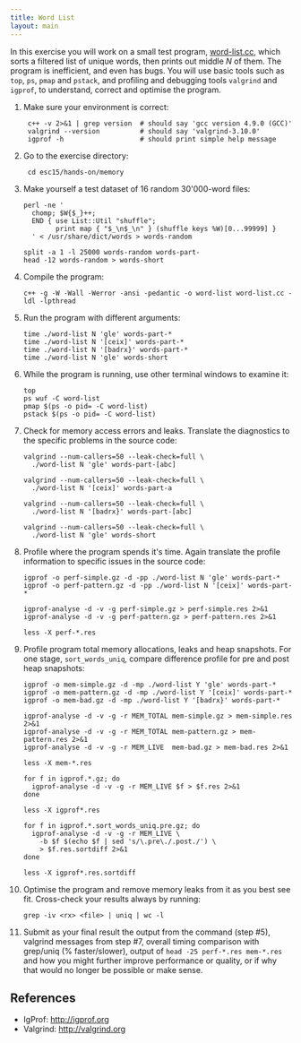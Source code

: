 ```yaml
---
title: Word List
layout: main
---
```


In this exercise you will work on a small test program,
[word-list.cc]({{site.exercises_repo}}/hands-on/memory/word-list.cc),
which sorts a filtered list of unique words, then prints out middle *N* of
them. The program is inefficient, and even has bugs. You will use basic tools
such as `top`, `ps`, `pmap` and `pstack`, and profiling and debugging tools
`valgrind` and `igprof`, to understand, correct and optimise the program.

1. Make sure your environment is correct: 

        c++ -v 2>&1 | grep version  # should say 'gcc version 4.9.0 (GCC)'
        valgrind --version          # should say 'valgrind-3.10.0'
        igprof -h                   # should print simple help message

2. Go to the exercise directory:

        cd esc15/hands-on/memory

3. Make yourself a test dataset of 16 random 30'000-word files:

       perl -ne '
         chomp; $W{$_}++;
         END { use List::Util "shuffle";
               print map { "$_\n$_\n" } (shuffle keys %W)[0...99999] }
         ' < /usr/share/dict/words > words-random

       split -a 1 -l 25000 words-random words-part-
       head -12 words-random > words-short

4. Compile the program:

       c++ -g -W -Wall -Werror -ansi -pedantic -o word-list word-list.cc -ldl -lpthread

5. Run the program with different arguments:

       time ./word-list N 'gle' words-part-*
       time ./word-list N '[ceix]' words-part-*
       time ./word-list N '[badrx}' words-part-*
       time ./word-list N 'gle' words-short

6. While the program is running, use other terminal windows to examine it:

       top
       ps wuf -C word-list
       pmap $(ps -o pid= -C word-list)
       pstack $(ps -o pid= -C word-list)

7. Check for memory access errors and leaks. Translate the diagnostics to the
   specific problems in the source code:

       valgrind --num-callers=50 --leak-check=full \
         ./word-list N 'gle' words-part-[abc]

       valgrind --num-callers=50 --leak-check=full \
         ./word-list N '[ceix]' words-part-a

       valgrind --num-callers=50 --leak-check=full \
         ./word-list N '[badrx}' words-part-[abc]

       valgrind --num-callers=50 --leak-check=full \
         ./word-list N 'gle' words-short

8. Profile where the program spends it's time. Again translate the profile
   information to specific issues in the source code:

       igprof -o perf-simple.gz -d -pp ./word-list N 'gle' words-part-*
       igprof -o perf-pattern.gz -d -pp ./word-list N '[ceix]' words-part-*

       igprof-analyse -d -v -g perf-simple.gz > perf-simple.res 2>&1
       igprof-analyse -d -v -g perf-pattern.gz > perf-pattern.res 2>&1

       less -X perf-*.res

9. Profile program total memory allocations, leaks and heap snapshots.  For
   one stage, `sort_words_uniq`, compare difference profile for pre and post
   heap snapshots:

       igprof -o mem-simple.gz -d -mp ./word-list Y 'gle' words-part-*
       igprof -o mem-pattern.gz -d -mp ./word-list Y '[ceix]' words-part-*
       igprof -o mem-bad.gz -d -mp ./word-list Y '[badrx}' words-part-*

       igprof-analyse -d -v -g -r MEM_TOTAL mem-simple.gz > mem-simple.res 2>&1
       igprof-analyse -d -v -g -r MEM_TOTAL mem-pattern.gz > mem-pattern.res 2>&1
       igprof-analyse -d -v -g -r MEM_LIVE  mem-bad.gz > mem-bad.res 2>&1

       less -X mem-*.res

       for f in igprof.*.gz; do
         igprof-analyse -d -v -g -r MEM_LIVE $f > $f.res 2>&1
       done

       less -X igprof*.res

       for f in igprof.*.sort_words_uniq.pre.gz; do
         igprof-analyse -d -v -g -r MEM_LIVE \
           -b $f $(echo $f | sed 's/\.pre\./.post./') \
           > $f.res.sortdiff 2>&1
       done

       less -X igprof*.res.sortdiff

10. Optimise the program and remove memory leaks from it as you best see
    fit. Cross-check your results always by running:

        grep -iv <rx> <file> | uniq | wc -l

11. Submit as your final result the output from the command (step #5),
    valgrind messages from step #7, overall timing comparison with grep/uniq
    (% faster/slower), output of `head -25 perf-*.res mem-*.res` and how you
    might further improve performance or quality, or if why that would no
    longer be possible or make sense.

References
----------

* IgProf: <http://igprof.org>
* Valgrind: <http://valgrind.org>
